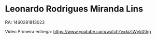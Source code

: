 # Leonardo Rodrigues Miranda Lins
RA: 1460281813023

Vídeo Primeira entrega: https://www.youtube.com/watch?v=kizIWyldGhg
